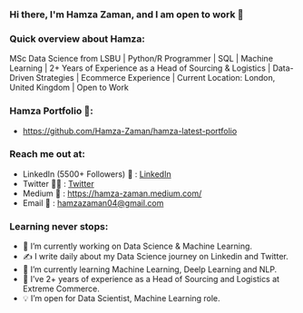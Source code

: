 ### Hi there, I'm Hamza Zaman, and I am open to work 👋

### Quick overview about Hamza:
MSc Data Science from LSBU | Python/R Programmer | SQL | Machine Learning | 2+ Years of Experience as a Head of Sourcing & Logistics | Data-Driven Strategies | Ecommerce Experience | Current Location: London, United Kingdom | Open to Work

### Hamza Portfolio 💼:
* https://github.com/Hamza-Zaman/hamza-latest-portfolio

### Reach me out at:
* LinkedIn (5500+ Followers) 💼 : [LinkedIn](https://www.linkedin.com/in/hamza-zaman-data/)
* Twitter  👨‍🎓  : [Twitter](https://twitter.com/Hamza_Zaman_)
* Medium 📝 : https://hamza-zaman.medium.com/
* Email  📧  : hamzazaman04@gmail.com


### Learning never stops:
- 🔭 I’m currently working on Data Science & Machine Learning.
- ✍️ I write daily about my Data Science journey on Linkedin and Twitter.
- 🌱 I’m currently learning Machine Learning, Deelp Learning and NLP.
- 👯 I’ve 2+ years of experience as a Head of Sourcing and Logistics at Extreme Commerce.
- 💡 I’m open for Data Scientist, Machine Learning role.
